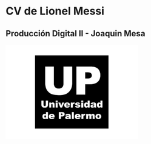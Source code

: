 # CV de Lionel Messi
## Producción Digital II - Joaquin Mesa
![logo Universidad de Palermo](./as.png)
